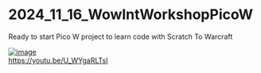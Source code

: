 # 2024_11_16_WowIntWorkshopPicoW
Ready to start Pico W project to learn code with Scratch To Warcraft

[![image](https://github.com/user-attachments/assets/175f20e6-ff9c-4cd4-9276-74bcf4a2d1e6)
](https://youtu.be/U_WYgaRLTsI)  
https://youtu.be/U_WYgaRLTsI

